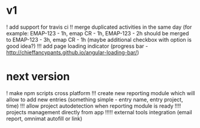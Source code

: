 # v1
! add support for travis ci
!! merge duplicated activities in the same day (for example: EMAP-123 - 1h, emap CR - 1h, EMAP-123 - 2h should be merged to EMAP-123 - 3h, emap CR - 1h (maybe additional checkbox with option is good idea?)
!!! add page loading indicator (progress bar  - http://chieffancypants.github.io/angular-loading-bar/)

# next version
! make npm scripts cross platform
!!! create new reporting module which will allow to add new entries (something simple - entry name, entry project, time)
!!! allow project autodetection when reporting module is ready
!!!! projects management directly from app
!!!!! external tools integration (email report, omnimat autofill or link)
